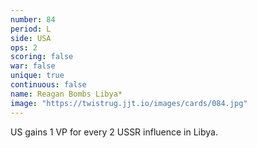 ```yaml
---
number: 84
period: L
side: USA
ops: 2
scoring: false
war: false
unique: true
continuous: false
name: Reagan Bombs Libya*
image: "https://twistrug.jjt.io/images/cards/084.jpg"
---
```

US gains 1 VP for every 2 USSR influence in Libya.
